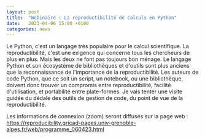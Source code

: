```yaml
---
layout: post
title:  "Webinaire : La reproductibilité de calculs en Python"
date:   2023-04-06 15:00 +0100
categories: news
---
```



Le Python, c'est un langage très populaire pour le calcul
scientifique. La reproductibilité, c'est une exigence qui concerne tous
les chercheurs de plus en plus. Mais les deux ne font pas toujours bon
ménage. Le langage Python et son écosystème de bibliothèques et d'outils
sont plus anciens que la reconnaissance de l'importance de la
reproductibilité. Les auteurs de code Python, que ce soit un script, un
notebook, ou une bibliothèque, doivent donc trouver un compromis entre
reproductibilité, facilité d'utilisation, et portabilité entre
plate-formes. Je vais tenter une visite guidée du dédale des outils de
gestion de code, du point de vue de la reproductibilité.


Les informations de connexion (zoom) seront diffusés sur la page web :
https://reproducibility.gricad-pages.univ-grenoble-alpes.fr/web/programme_060423.html

